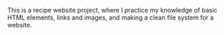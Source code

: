 This is a recipe website project, where I practice my knowledge of basic HTML elements, links and images, and making a clean file system for a website.